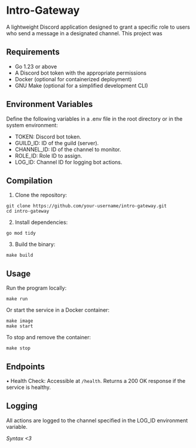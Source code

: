 # Intro-Gateway

A lightweight Discord application designed to grant a specific role to users who send a message in a designated channel. This project was

## Requirements

- Go 1.23 or above
- A Discord bot token with the appropriate permissions
- Docker (optional for containerized deployment)
- GNU Make (optional for a simplified development CLI)

## Environment Variables

Define the following variables in a .env file in the root directory or in the system environment:

- TOKEN: Discord bot token.
- GUILD_ID: ID of the guild (server).
- CHANNEL_ID: ID of the channel to monitor.
- ROLE_ID: Role ID to assign.
- LOG_ID: Channel ID for logging bot actions.

## Compilation

1. Clone the repository:

```
git clone https://github.com/your-username/intro-gateway.git
cd intro-gateway
```

2. Install dependencies:

```
go mod tidy
```

3. Build the binary:

```
make build
```

## Usage

Run the program locally:

```
make run
```

Or start the service in a Docker container:

```
make image
make start
```

To stop and remove the container:

```
make stop
```

## Endpoints

• Health Check: Accessible at `/health`. Returns a 200 OK response if the service is healthy.

## Logging

All actions are logged to the channel specified in the LOG_ID environment variable.

_Syntax <3_
